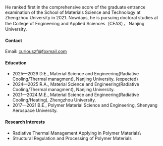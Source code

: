 


He ranked first in the comprehensive score of the graduate entrance examination of the School of Materials Science and Technology at Zhengzhou University in 2021. Nowdays, he is pursuing doctoral studies at the College of Engineering and Applied Sciences（CEAS）， Nanjing University. 

#### Contact

Email: curiouszf@foxmail.com


#### Education
- 2025—2029 D.E., Material Science and Engineering(Radiative Cooling/Thermal managment), Nanjing University. (expected)
- 2024—2025 R.A., Material Science and Engineering(Radiative Cooling/Thermal managment), Nanjing University.
- 2021—2024.M.E., Material Science and Engineering(Radiative Cooling/Heating), Zhengzhou University.
- 2017—2021 B.E., Polymer Material Science and Engineering, Shenyang Aerospace University.


#### Research Interests
- Radiative Thermal Management Applying in Polymer Materials\
- Structural Regulation and Processing of Polymer Materials

